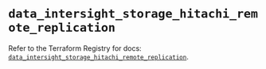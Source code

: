 # `data_intersight_storage_hitachi_remote_replication`

Refer to the Terraform Registry for docs: [`data_intersight_storage_hitachi_remote_replication`](https://registry.terraform.io/providers/ciscodevnet/intersight/1.0.71/docs/data-sources/storage_hitachi_remote_replication).
